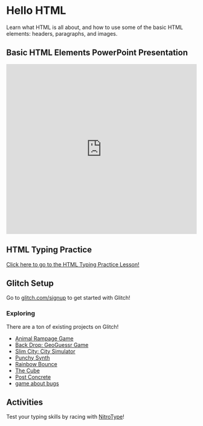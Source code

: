 # Hello HTML
Learn what HTML is all about, and how to use some of the basic HTML elements: headers, paragraphs, and images.

## Basic HTML Elements PowerPoint Presentation
<iframe src='https://view.officeapps.live.com/op/embed.aspx?src=https://hylandtechoutreach.github.io/ucs/HtmlIntro/HelloHtml.pptx' width='100%' height='450px' frameborder='0'></iframe>

## HTML Typing Practice
[Click here to go to the HTML Typing Practice Lesson!](https://www.typing.com/student/lesson/12950/html-the-structure-of-a-webpage)

## Glitch Setup
Go to [glitch.com/signup](https://glitch.com/signup) to get started with Glitch!

### Exploring
There are a ton of existing projects on Glitch!

- [Animal Rampage Game](https://subdue-them.glitch.me/)
- [Back Drop: GeoGuessr Game](https://glitch.com/~back-drop)
- [Slim City: City Simulator](https://glitch.com/~slim-city)
- [Punchy Synth](https://punchy.glitch.me/)
- [Rainbow Bounce](https://rainbow-bounce.glitch.me/)
- [The Cube](https://glitch.com/~the-cube-puzzle)
- [Post Concrete](https://glitch.com/~post-concrete)
- [game about bugs](https://glitch.com/~game-about-bugs)

## Activities
Test your typing skills by racing with [NitroType](https://www.nitrotype.com/)!
